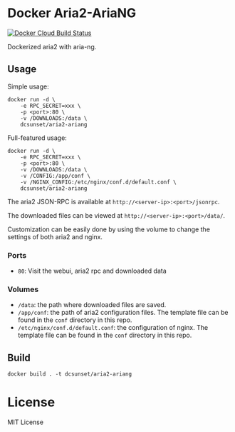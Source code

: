# Docker Aria2-AriaNG

[![Docker Cloud Build Status](https://img.shields.io/docker/cloud/build/dcsunset/aria2-ariang)](https://hub.docker.com/r/dcsunset/aria2-ariang)

Dockerized aria2 with aria-ng.

## Usage

Simple usage:

```
docker run -d \
	-e RPC_SECRET=xxx \
	-p <port>:80 \
	-v /DOWNLOADS:/data \
	dcsunset/aria2-ariang
```

Full-featured usage:

```
docker run -d \
	-e RPC_SECRET=xxx \
	-p <port>:80 \
	-v /DOWNLOADS:/data \
	-v /CONFIG:/app/conf \
	-v /NGINX_CONFIG:/etc/nginx/conf.d/default.conf \
	dcsunset/aria2-ariang
```

The aria2 JSON-RPC is available at `http://<server-ip>:<port>/jsonrpc`.

The downloaded files can be viewed at `http://<server-ip>:<port>/data/`.

Customization can be easily done by using the volume
to change the settings of both aria2 and nginx.

### Ports

* `80`: Visit the webui, aria2 rpc and downloaded data

### Volumes

* `/data`: the path where downloaded files are saved.
* `/app/conf`: the path of aria2 configuration files. The template file can be found in the `conf` directory in this repo.
* `/etc/nginx/conf.d/default.conf`: the configuration of nginx. The template file can be found in the `conf` directory in this repo.

## Build

```
docker build . -t dcsunset/aria2-ariang
```

# License

MIT License

